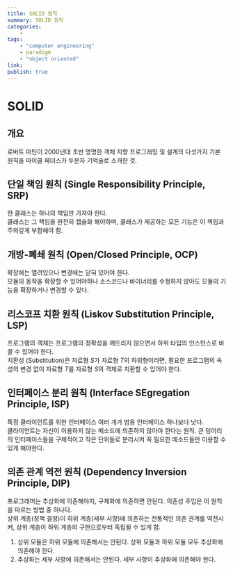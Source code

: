 ```yaml
---
title: SOLID 원칙
summary: SOLID 원칙
categories:
    - 
tags:
    - "computer engineering"
    - paradigm
    - "object oriented"
link: 
publish: true
---
```


# SOLID

## 개요

로버트 마틴이 2000년대 초반 명명한 객체 지향 프로그래밍 및 설계의 다섯가지 기본 원칙을 마이클 페더스가 두문자 기억술로 소개한 것.

## 단일 책임 원칙 (Single Responsibility Principle, SRP)

한 클래스는 하나의 책임만 가져야 한다.  
클래스는 그 책임을 완전히 캡슐화 해야하며, 클래스가 제공하는 모든 기능은 이 책임과 주의깊게 부합해야 함.

## 개방-폐쇄 원칙 (Open/Closed Principle, OCP)

확장에는 열려있으나 변경에는 닫혀 있어야 한다.  
모듈의 동작을 확장할 수 있어야하나 소스코드나 바이너리를 수정하지 않아도 모듈의 기능을 확장하거나 변경할 수 있다.

## 리스코프 치환 원칙 (Liskov Substitution Principle, LSP)

프로그램의 객체는 프로그램의 정확성을 깨뜨리지 않으면서 하위 타입의 인스턴스로 바꿀 수 있어야 한다.  
치환성 (Substitution)은 자료형 *S*가 자료형 *T*의 하위형이라면, 필요한 프로그램의 속성의 변경 없이 자료형 *T*를 자료형 *S*의 객체로 치환할 수 있어야 한다.

## 인터페이스 분리 원칙 (Interface SEgregation Principle, ISP)

특정 클라이언트를 위한 인터페이스 여러 개가 범용 인터페이스 하나보다 낫다.  
클라이언트는 자신이 이용하지 않는 메소드에 의존하지 않아야 한다는 원칙. 큰 덩어리의 인터페이스들을 구체적이고 작은 단위들로 분리시켜 꼭 필요한 메소드들만 이용할 수 있게 해야한다.

## 의존 관계 역전 원칙 (Dependency Inversion Principle, DIP)

프로그래머는 추상화에 의존해야지, 구체화에 의존하면 안된다. 의존성 주입은 이 원칙을 따르는 방법 중 하나다.  
상위 계층(정책 결정)이 하위 계층(세부 사항)에 의존하는 전통적인 의존 관계를 역전시켜, 상위 계층이 하위 계층의 구현으로부터 독립될 수 있게 함.

1. 상위 모듈은 하위 모듈에 의존해서는 안된다. 상위 모듈과 하위 모듈 모두 추상화에 의존해야 한다.
2. 추상화는 세부 사항에 의존해서는 안된다. 세부 사항이 추상화에 의존해야 한다.
